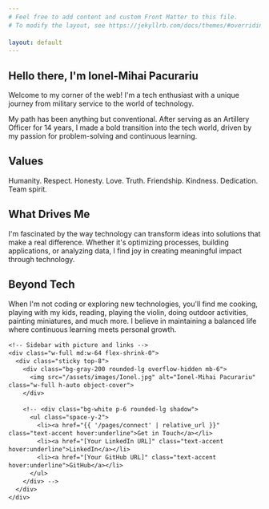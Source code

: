 ```yaml
---
# Feel free to add content and custom Front Matter to this file.
# To modify the layout, see https://jekyllrb.com/docs/themes/#overriding-theme-defaults

layout: default
---
```


<div class="max-w-5xl mx-auto py-16 px-4">
  <div class="flex flex-col md:flex-row gap-8 items-start">
    <!-- Main content area -->
    <div class="prose prose-lg max-w-none">
      <h2 class="text-2xl font-semibold mb-4">Hello there, I'm <span class="text-accent">Ionel-Mihai Pacurariu</span></h2>
      <p>Welcome to my corner of the web! I'm a tech enthusiast with a unique journey from military service to the world of technology. </p>
      <p>My path has been anything but conventional. After serving as an Artillery Officer for 14 years, I made a bold transition into the tech world, driven by my passion for problem-solving and continuous learning.</p>        
      <h2 class="text-2xl font-semibold mb-4">Values</h2>
      <p>Humanity. Respect. Honesty. Love. Truth. Friendship. Kindness. Dedication. Team spirit.</p>      
      <h2 class="text-2xl font-semibold mb-4 mt-8">What Drives Me</h2>
      <p>I'm fascinated by the way technology can transform ideas into solutions that make a real difference. Whether it's optimizing processes, building applications, or analyzing data, I find joy in creating meaningful impact through technology.</p>      
      <h2 class="text-2xl font-semibold mb-4 mt-8">Beyond Tech</h2>
      <p>When I'm not coding or exploring new technologies, you'll find me cooking, playing with my kids, reading, playing the violin, doing outdoor activities, painting miniatures, and much more. I believe in maintaining a balanced life where continuous learning meets personal growth.</p>
    </div>
    
    <!-- Sidebar with picture and links -->
    <div class="w-full md:w-64 flex-shrink-0">
      <div class="sticky top-8">
        <div class="bg-gray-200 rounded-lg overflow-hidden mb-6">
          <img src="/assets/images/Ionel.jpg" alt="Ionel-Mihai Pacurariu" class="w-full h-auto object-cover">
        </div>
        
        <!-- <div class="bg-white p-6 rounded-lg shadow">
          <ul class="space-y-2">
            <li><a href="{{ '/pages/connect' | relative_url }}" class="text-accent hover:underline">Get in Touch</a></li>
            <li><a href="[Your LinkedIn URL]" class="text-accent hover:underline">LinkedIn</a></li>
            <li><a href="[Your GitHub URL]" class="text-accent hover:underline">GitHub</a></li>
          </ul>
        </div> -->
      </div>
    </div>
  </div>
</div>
